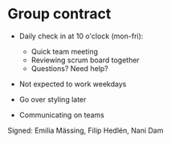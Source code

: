 # Group contract

- Daily check in at 10 o'clock (mon-fri):

  - Quick team meeting
  - Reviewing scrum board together
  - Questions? Need help?

- Not expected to work weekdays
- Go over styling later
- Communicating on teams

Signed: Emilia Mässing, Filip Hedlén, Nani Dam
